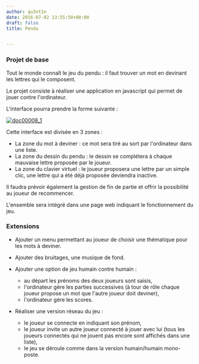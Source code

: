 ```yaml
---
author: qu3nt1n
date: 2016-07-02 13:55:50+00:00
draft: false
title: Pendu


---
```


### Projet de base





Tout le monde connaît le jeu du pendu : il faut trouver un mot en devinant les lettres qui le composent.



Le projet consiste à réaliser une application en javascript qui permet de jouer contre l'ordinateur.



L'interface pourra prendre la forme suivante :




[![doc00008_1](http://qkzk.xyz/wp-content/uploads/2016/07/doc00008_1.jpeg)
](http://qkzk.xyz/wp-content/uploads/2016/07/doc00008_1.jpeg)




Cette interface est divisée en 3 zones :






  * La zone du mot à deviner : ce mot sera tiré au sort par l'ordinateur dans une liste.
  * La zone du dessin du pendu : le dessin se complétera à chaque mauvaise lettre proposée par le joueur.
  * La zone du clavier virtuel : le joueur proposera une lettre par un simple clic, une lettre qui a été déjà proposée
deviendra inactive. 




Il faudra prévoir également la gestion de fin de partie et offrir la possibilité au joueur de recommencer.



L'ensemble sera intégré dans une page web indiquant le fonctionnement du jeu. 





### Extensions








  * Ajouter un menu permettant au joueur de choisir une thématique pour les mots à deviner.
  * Ajouter des bruitages, une musique de fond.
  * Ajouter une option de jeu humain contre humain :

    * au départ les prénoms des deux joueurs sont saisis,
    * l'ordinateur gère les parties successives (à tour de rôle chaque joueur propose un mot que l'autre joueur doit deviner),
    * l'ordinateur gère les scores.

  * Réaliser une version réseau du jeu :

    * le joueur se connecte en indiquant son prénom,
    * le joueur invite un autre joueur connecté à jouer avec lui (tous les joueurs connectés qui ne jouent pas encore sont affichés dans une liste), 
    * le jeu se déroule comme dans la version humain/humain mono-poste.


